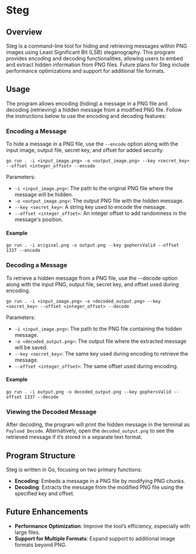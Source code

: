 # Steg

## Overview

Steg is a command-line tool for hiding and retrieving messages within PNG images using Least Significant Bit (LSB) steganography. This program provides encoding and decoding functionalities, allowing users to embed and extract hidden information from PNG files. Future plans for Steg include performance optimizations and support for additional file formats.

## Usage

The program allows encoding (hiding) a message in a PNG file and decoding (retrieving) a hidden message from a modified PNG file. Follow the instructions below to use the encoding and decoding features:

### Encoding a Message

To hide a message in a PNG file, use the `--encode` option along with the input image, output file, secret key, and offset for added security.

```shell
go run . -i <input_image.png> -o <output_image.png> --key <secret_key> --offset <integer_offset> --encode
```

Parameters:

- `-i <input_image.png>`: The path to the original PNG file where the message will be hidden.
- `-o <output_image.png>`: The output PNG file with the hidden message.
- `--key <secret_key>`: A string key used to encode the message.
- `--offset <integer_offset>`: An integer offset to add randomness in the message's position.

#### Example

```shell
go run . -i original.png -o output.png --key gophersValid --offset 1337 --encode
```

### Decoding a Message

To retrieve a hidden message from a PNG file, use the --decode option along with the input PNG, output file, secret key, and offset used during encoding.

```shell
go run . -i <input_image.png> -o <decoded_output.png> --key <secret_key> --offset <integer_offset> --decode
```

Parameters:

- `-i <input_image.png>`: The path to the PNG file containing the hidden message.
- `-o <decoded_output.png>`: The output file where the extracted message will be saved.
- `--key <secret_key>`: The same key used during encoding to retrieve the message.
- `--offset <integer_offset>`: The same offset used during encoding.

#### Example

```shell
go run . -i output.png -o decoded_output.png --key gophersValid --offset 1337 --decode
```

### Viewing the Decoded Message

After decoding, the program will print the hidden message in the terminal as `Payload Decode`. Alternatively, open the `decoded_output.png` to see the retrieved message if it’s stored in a separate text format.

## Program Structure

Steg is written in Go, focusing on two primary functions:

- **Encoding**: Embeds a message in a PNG file by modifying PNG chunks.
- **Decoding**: Extracts the message from the modified PNG file using the specified key and offset.

## Future Enhancements

- **Performance Optimization**: Improve the tool’s efficiency, especially with large files.
- **Support for Multiple Formats**: Expand support to additional image formats beyond PNG.







